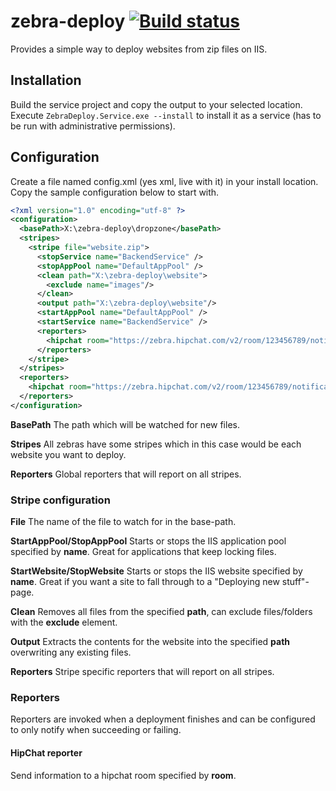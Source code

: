 # zebra-deploy [![Build status](https://ci.appveyor.com/api/projects/status/b7m20i36frv9u1fo?svg=true)](https://ci.appveyor.com/project/karl-sjogren/zebra-deploy)

Provides a simple way to deploy websites from zip files on IIS.

## Installation

Build the service project and copy the output to your selected location. Execute `ZebraDeploy.Service.exe --install` to install it as a service (has to be run with administrative permissions).

## Configuration

Create a file named config.xml (yes xml, live with it) in your install location. Copy the sample configuration below to start with.

```xml
<?xml version="1.0" encoding="utf-8" ?>
<configuration>
  <basePath>X:\zebra-deploy\dropzone</basePath>
  <stripes>
    <stripe file="website.zip">
      <stopService name="BackendService" />
      <stopAppPool name="DefaultAppPool" />
      <clean path="X:\zebra-deploy\website">
        <exclude name="images"/>
      </clean>
      <output path="X:\zebra-deploy\website"/>
      <startAppPool name="DefaultAppPool" />
      <startService name="BackendService" />
      <reporters>
        <hipchat room="https://zebra.hipchat.com/v2/room/123456789/notification?auth_token=" success="true" failure="true" />
      </reporters>
    </stripe>
  </stripes>
  <reporters>
    <hipchat room="https://zebra.hipchat.com/v2/room/123456789/notification?auth_token=" success="true" failure="true" />
  </reporters>
</configuration>
```

**BasePath**
The path which will be watched for new files.

**Stripes**
All zebras have some stripes which in this case would be each website you want to deploy.

**Reporters**
Global reporters that will report on all stripes.

### Stripe configuration

**File**
The name of the file to watch for in the base-path.

**StartAppPool/StopAppPool**
Starts or stops the IIS application pool specified by **name**. Great for applications that keep locking files.

**StartWebsite/StopWebsite**
Starts or stops the IIS website specified by **name**. Great if you want a site to fall through to a "Deploying new stuff"-page.

**Clean**
Removes all files from the specified **path**, can exclude files/folders with the **exclude** element.

**Output**
Extracts the contents for the website into the specified **path** overwriting any existing files.

**Reporters**
Stripe specific reporters that will report on all stripes.

### Reporters

Reporters are invoked when a deployment finishes and can be configured to only notify when succeeding or failing.

#### HipChat reporter

Send information to a hipchat room specified by **room**.
